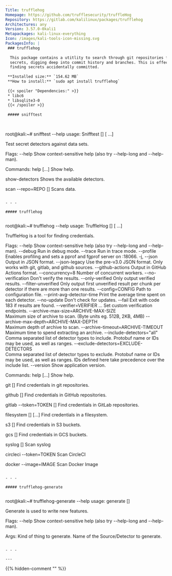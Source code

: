 ```yaml
---
Title: trufflehog
Homepage: https://github.com/trufflesecurity/truffleHog
Repository: https://gitlab.com/kalilinux/packages/trufflehog
Architectures: any
Version: 3.57.0-0kali1
Metapackages: kali-linux-everything 
Icon: /images/kali-tools-icon-missing.svg
PackagesInfo: |
 ### trufflehog
 
  This package contains a utitlity to search through git repositories for
  secrets, digging deep into commit history and branches. This is effective at
  finding secrets accidentally committed.
 
 **Installed size:** `154.62 MB`  
 **How to install:** `sudo apt install trufflehog`  
 
 {{< spoiler "Dependencies:" >}}
 * libc6 
 * libsqlite3-0 
 {{< /spoiler >}}
 
 ##### snifftest
 
 
 ```
 root@kali:~# snifftest --help
 usage: Snifftest [<flags>] <command> [<args> ...]
 
 Test secret detectors against data sets.
 
 Flags:
   --help  Show context-sensitive help (also try --help-long and --help-man).
 
 Commands:
 help [<command>...]
     Show help.
 
 show-detectors
     Shows the available detectors.
 
 scan --repo=REPO [<flags>]
     Scans data.
 
 
 ```
 
 - - -
 
 ##### trufflehog
 
 
 ```
 root@kali:~# trufflehog --help
 usage: TruffleHog [<flags>] <command> [<args> ...]
 
 TruffleHog is a tool for finding credentials.
 
 Flags:
       --help                     Show context-sensitive help (also try
                                  --help-long and --help-man).
       --debug                    Run in debug mode.
       --trace                    Run in trace mode.
       --profile                  Enables profiling and sets a pprof and fgprof
                                  server on :18066.
   -j, --json                     Output in JSON format.
       --json-legacy              Use the pre-v3.0 JSON format. Only works with
                                  git, gitlab, and github sources.
       --github-actions           Output in GitHub Actions format.
       --concurrency=8            Number of concurrent workers.
       --no-verification          Don't verify the results.
       --only-verified            Only output verified results.
       --filter-unverified        Only output first unverified result per
                                  chunk per detector if there are more than one
                                  results.
       --config=CONFIG            Path to configuration file.
       --print-avg-detector-time  Print the average time spent on each detector.
       --no-update                Don't check for updates.
       --fail                     Exit with code 183 if results are found.
       --verifier=VERIFIER ...    Set custom verification endpoints.
       --archive-max-size=ARCHIVE-MAX-SIZE  
                                  Maximum size of archive to scan. (Byte units
                                  eg. 512B, 2KB, 4MB)
       --archive-max-depth=ARCHIVE-MAX-DEPTH  
                                  Maximum depth of archive to scan.
       --archive-timeout=ARCHIVE-TIMEOUT  
                                  Maximum time to spend extracting an archive.
       --include-detectors="all"  Comma separated list of detector types to
                                  include. Protobuf name or IDs may be used,
                                  as well as ranges.
       --exclude-detectors=EXCLUDE-DETECTORS  
                                  Comma separated list of detector types to
                                  exclude. Protobuf name or IDs may be used,
                                  as well as ranges. IDs defined here take
                                  precedence over the include list.
       --version                  Show application version.
 
 Commands:
 help [<command>...]
     Show help.
 
 git [<flags>] <uri>
     Find credentials in git repositories.
 
 github [<flags>]
     Find credentials in GitHub repositories.
 
 gitlab --token=TOKEN [<flags>]
     Find credentials in GitLab repositories.
 
 filesystem [<flags>] [<path>...]
     Find credentials in a filesystem.
 
 s3 [<flags>]
     Find credentials in S3 buckets.
 
 gcs [<flags>]
     Find credentials in GCS buckets.
 
 syslog [<flags>]
     Scan syslog
 
 circleci --token=TOKEN
     Scan CircleCI
 
 docker --image=IMAGE
     Scan Docker Image
 
 
 ```
 
 - - -
 
 ##### trufflehog-generate
 
 
 ```
 root@kali:~# trufflehog-generate --help
 usage: generate [<flags>] <kind> <name>
 
 Generate is used to write new features.
 
 Flags:
   --help  Show context-sensitive help (also try --help-long and --help-man).
 
 Args:
   <kind>  Kind of thing to generate.
   <name>  Name of the Source/Detector to generate.
 
 ```
 
 - - -
 
---
```

{{% hidden-comment "<!--Do not edit anything above this line-->" %}}
